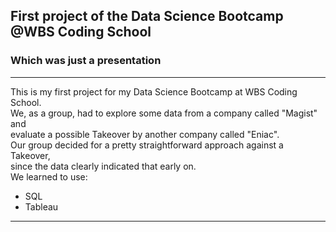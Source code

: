 ## First project of the Data Science Bootcamp @WBS Coding School

###   Which was just a presentation

---

 This is my first project for my Data Science Bootcamp at WBS Coding School.  
 We, as a group, had to explore some data from a company called "Magist" and  
 evaluate a possible Takeover by another company called "Eniac".  
 Our group decided for a pretty straightforward approach against a Takeover,  
 since the data clearly indicated that early on.  
 We learned to use:
 - SQL 
 - Tableau

---
